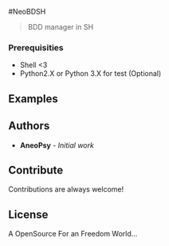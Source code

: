 #NeoBDSH
> BDD manager in SH

### Prerequisities
- Shell <3
- Python2.X or Python 3.X for test (Optional)


## Examples

## Authors

* **AneoPsy** - *Initial work*

## Contribute

Contributions are always welcome!


## License

A OpenSource For an Freedom World...
